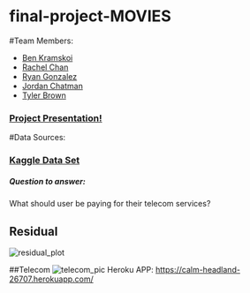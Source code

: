 # final-project-MOVIES

#Team Members:
* [Ben Kramskoi](https://github.com/kramskb1)
* [Rachel Chan](https://github.com/chanrce)
* [Ryan Gonzalez](https://github.com/RyanAdamGonzalez1996) 
* [Jordan Chatman](https://github.com/JordanChat)
* [Tyler Brown](https://github.com/Starcode897)

### [Project Presentation!](https://docs.google.com/presentation/d/1aZsKhIUplQxirxhCHY3ZwdMNveFSOaMW4jF4jsQmDYk/edit?ts=603ed6cb#slide=id.p)

#Data Sources:
### [Kaggle Data Set](https://www.kaggle.com/radmirzosimov/telecom-users-dataset)


##### Question to answer:
What should user be paying for their telecom services?

## Residual

![residual_plot](https://github.com/Starcode897/final-project-TELECOM/blob/main/static/img/residuals.png)

##Telecom
![telecom_pic](https://github.com/Starcode897/final-project-TELECOM/blob/main/static/img/telecom.jpg)
Heroku APP:
https://calm-headland-26707.herokuapp.com/
